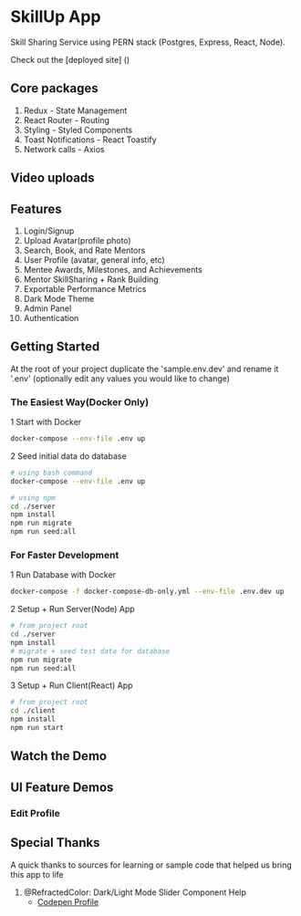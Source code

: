 # SkillUp App

Skill Sharing Service using PERN stack (Postgres, Express, React, Node). 

Check out the [deployed site] (<url here>)

## Core packages

1. Redux - State Management
2. React Router - Routing
3. Styling - Styled Components
4. Toast Notifications - React Toastify
5. Network calls - Axios

## Video uploads
<!-- video demos here -->

## Features

1. Login/Signup
2. Upload Avatar(profile photo)
3. Search, Book, and Rate Mentors
4. User Profile (avatar, general info, etc)
5. Mentee Awards, Milestones, and Achievements
6. Mentor SkillSharing + Rank Building
7. Exportable Performance Metrics
8. Dark Mode Theme
9. Admin Panel
10. Authentication

## Getting Started
At the root of your project duplicate the 'sample.env.dev' and rename it '.env' (optionally edit any values you would like to change)

### The Easiest Way(Docker Only)
1 Start with Docker
```sh
docker-compose --env-file .env up
```

2 Seed initial data do database
```sh
# using bash command
docker-compose --env-file .env up
```
```sh
# using npm
cd ./server
npm install
npm run migrate
npm run seed:all
```

### For Faster Development
1 Run Database with Docker
```sh
docker-compose -f docker-compose-db-only.yml --env-file .env.dev up
```

2 Setup + Run Server(Node) App
```sh
# from project root
cd ./server
npm install
# migrate + seed test data for database
npm run migrate
npm run seed:all
```

3 Setup + Run Client(React) App
```sh
# from project root
cd ./client
npm install
npm run start
```

## Watch the Demo

<!-- [![Video](screenshots/video.png)](https://youtu.be/wHLurtOnmyM "Youtube Clone Demo") -->

## UI Feature Demos
### Edit Profile

<!-- ![Edit Profile](screenshots/edit_profile.png) -->

<!-- ![Trending](screenshots/profile_channels.png) -->

## Special Thanks

A quick thanks to sources for learning or sample code that helped us bring this app to life

1. @RefractedColor: Dark/Light Mode Slider Component Help
   - [Codepen Profile](https://codepen.io/RefractedColor)

